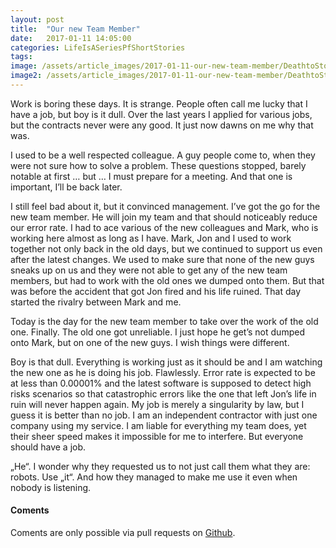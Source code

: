 ```yaml
---
layout: post
title:  "Our new Team Member"
date:   2017-01-11 14:05:00
categories: LifeIsASeriesPfShortStories
tags:
image: /assets/article_images/2017-01-11-our-new-team-member/DeathtoStock_TheCollaborative-3.jpg
image2: /assets/article_images/2017-01-11-our-new-team-member/DeathtoStock_TheCollaborative-3.jpg
---
```

Work is boring these days. It is strange. People often call me lucky that I have a job, but boy is it dull. Over the last years I applied for various jobs, but the contracts never were any good. It just now dawns on me why that was.

I used to be a well respected colleague. A guy people come to, when they were not sure how to solve a problem. These questions stopped, barely notable at first … but …  I must prepare for a meeting. And that one is important, I’ll be back later.

I still feel bad about it, but it convinced management. I’ve got the go for the new team member. He will join my team and that should noticeably reduce our error rate. I had to ace various of the new colleagues and Mark, who is working here almost as long as I have. Mark, Jon and I used to work together not only back in the old days, but we continued to support us even after the latest changes. We used to make sure that none of the new guys sneaks up on us and they were not able to get any of the new team members, but had to work with the old ones we dumped onto them. But that was before the accident that got Jon fired and his life ruined. That day started the rivalry between Mark and me.

Today is the day for the new team member to take over the work of the old one. Finally. The old one got unreliable. I just hope he get’s not dumped onto Mark, but on one of the new guys. I wish things were different.

Boy is that dull. Everything is working just as it should be and I am watching the new one as he is doing his job. Flawlessly. Error rate is expected to be at less than 0.00001% and the latest software is supposed to detect high risks scenarios so that catastrophic errors like the one that left Jon’s life in ruin will never happen again.  My job is merely a singularity by law, but I guess it is better than no job. I am an independent contractor with just one company using my service. I am liable for everything my team does, yet their sheer speed makes it impossible for me to interfere. But everyone should have a job.

„He“. I wonder why they requested us to not just call them what they are: robots. Use „it“.  And how they managed to make me use it even when nobody is listening.

#### Coments
Coments are only possible via pull requests on [Github](https://github.com/jbreitbart/blog.jensbreitbart.de).
